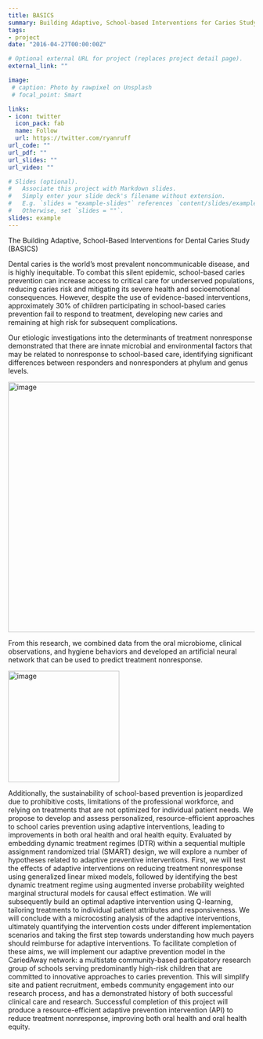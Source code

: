 ```yaml
---
title: BASICS
summary: Building Adaptive, School-based Interventions for Caries Study
tags:
- project
date: "2016-04-27T00:00:00Z"

# Optional external URL for project (replaces project detail page).
external_link: ""

image:
 # caption: Photo by rawpixel on Unsplash
 # focal_point: Smart

links:
- icon: twitter
  icon_pack: fab
  name: Follow
  url: https://twitter.com/ryanruff
url_code: ""
url_pdf: ""
url_slides: ""
url_video: ""

# Slides (optional).
#   Associate this project with Markdown slides.
#   Simply enter your slide deck's filename without extension.
#   E.g. `slides = "example-slides"` references `content/slides/example-slides.md`.
#   Otherwise, set `slides = ""`.
slides: example
---
```


The Building Adaptive, School-Based Interventions for Dental Caries Study (BASICS)

Dental caries is the world’s most prevalent noncommunicable disease, and is highly inequitable. To combat this silent epidemic, school-based caries prevention can increase access to critical care for underserved populations, reducing caries risk and mitigating its severe health and socioemotional consequences. However, despite the use of evidence-based interventions, approximately 30% of children participating in school-based caries prevention fail to respond to treatment, developing new caries and remaining at high risk for subsequent complications. 

Our etiologic investigations into the determinants of treatment nonresponse demonstrated that there are innate microbial and environmental factors that may be related to nonresponse to school-based care, identifying significant differences between responders and nonresponders at phylum and genus levels. 

<img width="510" alt="image" src="https://github.com/ryanruff/ryanruff_web/assets/65179113/36c5d266-115f-4b59-a8ec-d2a676e6ab64">

From this research, we combined data from the oral microbiome, clinical observations, and hygiene behaviors and developed an artificial neural network that can be used to predict treatment nonresponse.

<img width="227" alt="image" src="https://github.com/ryanruff/ryanruff_web/assets/65179113/41177af3-2136-416a-be65-516c064ed4cc">

Additionally, the sustainability of school-based prevention is jeopardized due to prohibitive costs, limitations of the professional workforce, and relying on treatments that are not optimized for individual patient needs. We propose to develop and assess personalized, resource-efficient approaches to school caries prevention using adaptive interventions, leading to improvements in both oral health and oral health equity. Evaluated by embedding dynamic treatment regimes (DTR) within a sequential multiple assignment randomized trial (SMART) design, we will explore a number of hypotheses related to adaptive preventive interventions. First, we will test the effects of adaptive interventions on reducing treatment nonresponse using generalized linear mixed models, followed by identifying the best dynamic treatment regime using augmented inverse probability weighted marginal structural models for causal effect estimation. We will subsequently build an optimal adaptive intervention using Q-learning, tailoring treatments to individual patient attributes and responsiveness. We will conclude with a microcosting analysis of the adaptive interventions, ultimately quantifying the intervention costs under different implementation scenarios and taking the first step towards understanding how much payers should reimburse for adaptive interventions. To facilitate completion of these aims, we will implement our adaptive prevention model in the CariedAway network: a multistate community-based participatory research group of schools serving predominantly high-risk children that are committed to innovative approaches to caries prevention. This will simplify site and patient recruitment, embeds community engagement into our research process, and has a demonstrated history of both successful clinical care and research. Successful completion of this project will produce a resource-efficient adaptive prevention intervention (API) to reduce treatment nonresponse, improving both oral health and oral health equity.
